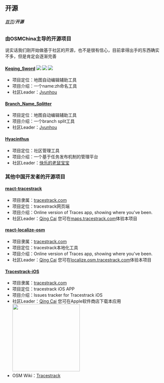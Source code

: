 ## 开源



###### [首页](../../README.md)/**开源**

### 由OSMChina主导的开源项目

说实话我们刚开始做基于社区的开源，也不是很有信心，目前拿得出手的东西确实不多，但是肯定会逐渐完善

#### [Keqing_Sword](https://github.com/OSMChina/Keqing_Sword)    [![](https://img.shields.io/github/stars/OSMChina/Keqing_Sword.svg?style=flat-square&label=Stars&labelColor=ce1126&color=fcd116&message=OSMChina)](https://github.com/OSMChina/Keqing_Sword/stargazers)  [![](https://img.shields.io/github/forks/OSMChina/Keqing_Sword.svg?style=flat-square&label=Forks&labelColor=ce1126&color=fcd116&message=OSMChina)](https://github.com/OSMChina/Keqing_Sword/network/members)  [![](https://img.shields.io/github/watchers/OSMChina/Keqing_Sword.svg?style=flat-square&label=Watchers&labelColor=ce1126&color=fcd116&message=OSMChina)](https://github.com/OSMChina/Keqing_Sword/watchers)


+ 项目定位：地图自动编辑辅助工具
+ 项目介绍：一个name:zh命名工具
+ 社区Leader：[Jyunhou](https://github.com/Jyunhou)

#### [Branch_Name_Splitter](https://github.com/OSMChina/Branch_Name_Splitter) 

+ 项目定位：地图自动编辑辅助工具
+ 项目介绍：一个branch split工具
+ 社区Leader：[Jyunhou](https://github.com/Jyunhou)

#### [Hyacinthus](https://github.com/OSMChina/Hyacinthus)

+ 项目定位：社区管理工具
+ 项目介绍：一个基于任务发布机制的管理平台
+ 社区Leader：[快乐的老鼠宝宝](https://github.com/Laoshubaby)

### 其他中国开发者的开源项目

#### [react-tracestrack](https://github.com/tracestrack/react-tracestrack)

+ 项目隶属：[tracestrack.com](https://github.com/tracestrack)
+ 项目定位：tracestrack网页端
+ 项目介绍：Online version of Traces app, showing where you've been. 
+ 社区Leader：[Qing Cai](https://github.com/strongwillow)
您可在[maps.tracestrack.com](https://maps.tracestrack.com)体验本项目

#### [react-localize-osm](https://github.com/tracestrack/react-localize-osm)

+ 项目隶属：[tracestrack.com](https://github.com/tracestrack)
+ 项目定位：tracestrack本地化工具
+ 项目介绍：Online version of Traces app, showing where you've been. 
+ 社区Leader：[Qing Cai](https://github.com/strongwillow)
您可在[localize.osm.tracestrack.com](https://localize.osm.tracestrack.com/)体验本项目

#### [Tracestrack-iOS](https://github.com/tracestrack/Tracestrack-iOS)

+ 项目隶属：[tracestrack.com](https://github.com/tracestrack)
+ 项目定位：tracestrack iOS APP
+ 项目介绍：Issues tracker for Tracestrack iOS
+ 社区Leader：[Qing Cai](https://github.com/strongwillow)
您可在Apple软件商店下载本应用
[<img src="https://laoshubaby.oss-cn-shanghai.aliyuncs.com/tracestrack.png" style="height: 220px;" />](https://apps.apple.com/cn/app/tracestrack-%E8%B8%AA%E8%BF%B9%E5%9C%B0%E5%9B%BE/id1015383536)
+ OSM Wiki：[Tracestrack](https://wiki.openstreetmap.org/wiki/Tracestrack)

